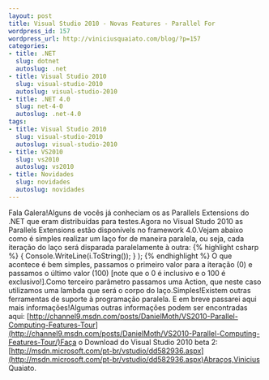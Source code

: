 ```yaml
--- 
layout: post
title: Visual Studio 2010 - Novas Features - Parallel For
wordpress_id: 157
wordpress_url: http://viniciusquaiato.com/blog/?p=157
categories: 
- title: .NET
  slug: dotnet
  autoslug: .net
- title: Visual Studio 2010
  slug: visual-studio-2010
  autoslug: visual-studio-2010
- title: .NET 4.0
  slug: net-4-0
  autoslug: .net-4.0
tags: 
- title: Visual Studio 2010
  slug: visual-studio-2010
  autoslug: visual-studio-2010
- title: VS2010
  slug: vs2010
  autoslug: vs2010
- title: Novidades
  slug: novidades
  autoslug: novidades
---
```

Fala Galera!Alguns de vocês já conheciam os as Parallels Extensions do .NET que eram distribuídas para testes.Agora no Visual Studo 2010 as Parallels Extensions estão disponívels no framework 4.0.Vejam abaixo como é simples realizar um laço for de maneira paralela, ou seja, cada iteração do laço será disparada paralelamente à outra:
{% highlight csharp %}
        {            Console.WriteLine(i.ToString());        }    );
{% endhighlight %}
O que acontece é bem simples, passamos o primeiro valor para a iteração (0) e passamos o último valor (100) [note que o 0 é inclusivo e o 100 é exclusivo!].Como terceiro parâmetro passamos uma Action<int>, que neste caso utilizamos uma lambda que será o corpo do laço.Simples!Existem outras ferramentas de suporte à programação paralela. E em breve passarei aqui mais informações!Algumas outras informações podem ser encontradas aqui: [http://channel9.msdn.com/posts/DanielMoth/VS2010-Parallel-Computing-Features-Tour](http://channel9.msdn.com/posts/DanielMoth/VS2010-Parallel-Computing-Features-Tour/)Faça o Download do Visual Studio 2010 beta 2: [http://msdn.microsoft.com/pt-br/vstudio/dd582936.aspx](http://msdn.microsoft.com/pt-br/vstudio/dd582936.aspx)Abraços,Vinicius Quaiato.</int>
